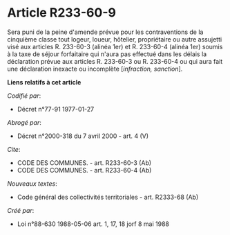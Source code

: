 # Article R233-60-9

Sera puni de la peine d'amende prévue pour les contraventions de la cinquième classe tout logeur, loueur, hôtelier,
propriétaire ou autre assujetti visé aux articles R. 233-60-3 (alinéa 1er) et R. 233-60-4 (alinéa 1er) soumis à la taxe de
séjour forfaitaire qui n'aura pas effectué dans les délais la déclaration prévue aux articles R. 233-60-3 ou R. 233-60-4 ou
qui aura fait une déclaration inexacte ou incomplète [*infraction, sanction*].

**Liens relatifs à cet article**

_Codifié par_:

  - Décret n°77-91 1977-01-27

_Abrogé par_:

  - Décret n°2000-318 du 7 avril 2000 - art. 4 (V)

_Cite_:

  - CODE DES COMMUNES. - art. R233-60-3 (Ab)
  - CODE DES COMMUNES. - art. R233-60-4 (Ab)

_Nouveaux textes_:

  - Code général des collectivités territoriales - art. R2333-68 (Ab)

_Créé par_:

  - Loi n°88-630 1988-05-06 art. 1, 17, 18 jorf 8 mai 1988
